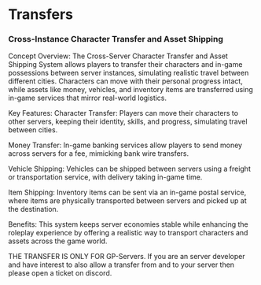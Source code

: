 # Transfers

### Cross-Instance Character Transfer and Asset Shipping

Concept Overview: The Cross-Server Character Transfer and Asset Shipping System allows players to transfer their characters and in-game possessions between server instances, simulating realistic travel between different cities. Characters can move with their personal progress intact, while assets like money, vehicles, and inventory items are transferred using in-game services that mirror real-world logistics.

Key Features:
Character Transfer:
Players can move their characters to other servers, keeping their identity, skills, and progress, simulating travel between cities.

Money Transfer:
In-game banking services allow players to send money across servers for a fee, mimicking bank wire transfers.

Vehicle Shipping:
Vehicles can be shipped between servers using a freight or transportation service, with delivery taking in-game time.

Item Shipping:
Inventory items can be sent via an in-game postal service, where items are physically transported between servers and picked up at the destination.

Benefits:
This system keeps server economies stable while enhancing the roleplay experience by offering a realistic way to transport characters and assets across the game world.

THE TRANSFER IS ONLY FOR GP-Servers. If you are an server developer and have interest to also allow a transfer from and to your server then please open a ticket on discord.